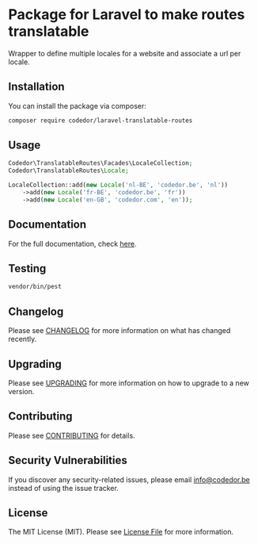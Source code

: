 # Package for Laravel to make routes translatable

Wrapper to define multiple locales for a website and associate a url per locale.

## Installation

You can install the package via composer:

```bash
composer require codedor/laravel-translatable-routes
```

## Usage

```php
Codedor\TranslatableRoutes\Facades\LocaleCollection;
Codedor\TranslatableRoutes\Locale;

LocaleCollection::add(new Locale('nl-BE', 'codedor.be', 'nl'))
    ->add(new Locale('fr-BE', 'codedor.be', 'fr'))
    ->add(new Locale('en-GB', 'codedor.com', 'en'));
```

## Documentation

For the full documentation, check [here](./docs/index.md).

## Testing

```bash
vendor/bin/pest
```

## Changelog

Please see [CHANGELOG](CHANGELOG.md) for more information on what has changed recently.

## Upgrading

Please see [UPGRADING](UPGRADING.md) for more information on how to upgrade to a new version.

## Contributing

Please see [CONTRIBUTING](CONTRIBUTING.md) for details.

## Security Vulnerabilities

If you discover any security-related issues, please email info@codedor.be instead of using the issue tracker.

## License

The MIT License (MIT). Please see [License File](LICENSE.md) for more information.
